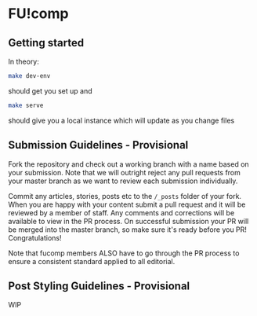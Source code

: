 # FU!comp

## Getting started

In theory:
```bash
make dev-env
```
should get you set up and
```bash
make serve
```
should give you a local instance which will update as you change files

## Submission Guidelines - Provisional

Fork the repository and check out a working branch with a name based on your
submission. Note that we will outright reject any pull requests from your master
branch as we want to review each submission individually.

Commit any articles, stories, posts etc to the `/_posts` folder of your fork.
When you are happy with your content submit a pull request and it will be
reviewed by a member of staff. Any comments and corrections will be available to
view in the PR process.  On successful submission your PR will be merged into
the master branch, so make sure it's ready before you PR! Congratulations!

Note that fucomp members ALSO have to go through the PR process to ensure a
consistent standard applied to all editorial.

## Post Styling Guidelines - Provisional
WIP
